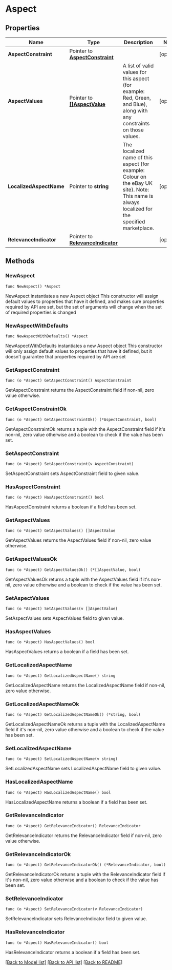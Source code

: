 # Aspect

## Properties

Name | Type | Description | Notes
------------ | ------------- | ------------- | -------------
**AspectConstraint** | Pointer to [**AspectConstraint**](AspectConstraint.md) |  | [optional] 
**AspectValues** | Pointer to [**[]AspectValue**](AspectValue.md) | A list of valid values for this aspect (for example: Red, Green, and Blue), along with any constraints on those values. | [optional] 
**LocalizedAspectName** | Pointer to **string** | The localized name of this aspect (for example: Colour on the eBay UK site). Note: This name is always localized for the specified marketplace. | [optional] 
**RelevanceIndicator** | Pointer to [**RelevanceIndicator**](RelevanceIndicator.md) |  | [optional] 

## Methods

### NewAspect

`func NewAspect() *Aspect`

NewAspect instantiates a new Aspect object
This constructor will assign default values to properties that have it defined,
and makes sure properties required by API are set, but the set of arguments
will change when the set of required properties is changed

### NewAspectWithDefaults

`func NewAspectWithDefaults() *Aspect`

NewAspectWithDefaults instantiates a new Aspect object
This constructor will only assign default values to properties that have it defined,
but it doesn't guarantee that properties required by API are set

### GetAspectConstraint

`func (o *Aspect) GetAspectConstraint() AspectConstraint`

GetAspectConstraint returns the AspectConstraint field if non-nil, zero value otherwise.

### GetAspectConstraintOk

`func (o *Aspect) GetAspectConstraintOk() (*AspectConstraint, bool)`

GetAspectConstraintOk returns a tuple with the AspectConstraint field if it's non-nil, zero value otherwise
and a boolean to check if the value has been set.

### SetAspectConstraint

`func (o *Aspect) SetAspectConstraint(v AspectConstraint)`

SetAspectConstraint sets AspectConstraint field to given value.

### HasAspectConstraint

`func (o *Aspect) HasAspectConstraint() bool`

HasAspectConstraint returns a boolean if a field has been set.

### GetAspectValues

`func (o *Aspect) GetAspectValues() []AspectValue`

GetAspectValues returns the AspectValues field if non-nil, zero value otherwise.

### GetAspectValuesOk

`func (o *Aspect) GetAspectValuesOk() (*[]AspectValue, bool)`

GetAspectValuesOk returns a tuple with the AspectValues field if it's non-nil, zero value otherwise
and a boolean to check if the value has been set.

### SetAspectValues

`func (o *Aspect) SetAspectValues(v []AspectValue)`

SetAspectValues sets AspectValues field to given value.

### HasAspectValues

`func (o *Aspect) HasAspectValues() bool`

HasAspectValues returns a boolean if a field has been set.

### GetLocalizedAspectName

`func (o *Aspect) GetLocalizedAspectName() string`

GetLocalizedAspectName returns the LocalizedAspectName field if non-nil, zero value otherwise.

### GetLocalizedAspectNameOk

`func (o *Aspect) GetLocalizedAspectNameOk() (*string, bool)`

GetLocalizedAspectNameOk returns a tuple with the LocalizedAspectName field if it's non-nil, zero value otherwise
and a boolean to check if the value has been set.

### SetLocalizedAspectName

`func (o *Aspect) SetLocalizedAspectName(v string)`

SetLocalizedAspectName sets LocalizedAspectName field to given value.

### HasLocalizedAspectName

`func (o *Aspect) HasLocalizedAspectName() bool`

HasLocalizedAspectName returns a boolean if a field has been set.

### GetRelevanceIndicator

`func (o *Aspect) GetRelevanceIndicator() RelevanceIndicator`

GetRelevanceIndicator returns the RelevanceIndicator field if non-nil, zero value otherwise.

### GetRelevanceIndicatorOk

`func (o *Aspect) GetRelevanceIndicatorOk() (*RelevanceIndicator, bool)`

GetRelevanceIndicatorOk returns a tuple with the RelevanceIndicator field if it's non-nil, zero value otherwise
and a boolean to check if the value has been set.

### SetRelevanceIndicator

`func (o *Aspect) SetRelevanceIndicator(v RelevanceIndicator)`

SetRelevanceIndicator sets RelevanceIndicator field to given value.

### HasRelevanceIndicator

`func (o *Aspect) HasRelevanceIndicator() bool`

HasRelevanceIndicator returns a boolean if a field has been set.


[[Back to Model list]](../README.md#documentation-for-models) [[Back to API list]](../README.md#documentation-for-api-endpoints) [[Back to README]](../README.md)


